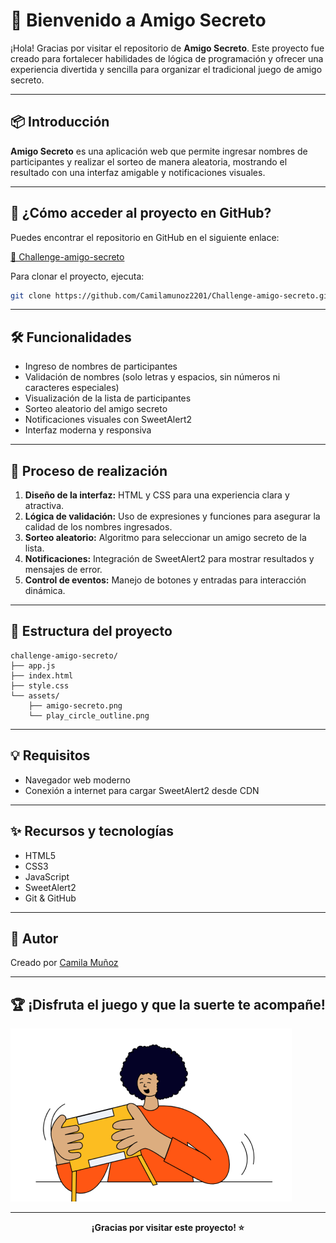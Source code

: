 # 👋 Bienvenido a Amigo Secreto

¡Hola! Gracias por visitar el repositorio de **Amigo Secreto**. Este proyecto fue creado para fortalecer habilidades de lógica de programación y ofrecer una experiencia divertida y sencilla para organizar el tradicional juego de amigo secreto.

---

## 📦 Introducción

**Amigo Secreto** es una aplicación web que permite ingresar nombres de participantes y realizar el sorteo de manera aleatoria, mostrando el resultado con una interfaz amigable y notificaciones visuales.

---

## 🚀 ¿Cómo acceder al proyecto en GitHub?

Puedes encontrar el repositorio en GitHub en el siguiente enlace:

[🔗 Challenge-amigo-secreto](https://github.com/Camilamunoz2201/Challenge-amigo-secreto)

Para clonar el proyecto, ejecuta:
```bash
git clone https://github.com/Camilamunoz2201/Challenge-amigo-secreto.git
```

---

## 🛠️ Funcionalidades

- Ingreso de nombres de participantes
- Validación de nombres (solo letras y espacios, sin números ni caracteres especiales)
- Visualización de la lista de participantes
- Sorteo aleatorio del amigo secreto
- Notificaciones visuales con SweetAlert2
- Interfaz moderna y responsiva

---

## 📝 Proceso de realización

1. **Diseño de la interfaz:** HTML y CSS para una experiencia clara y atractiva.
2. **Lógica de validación:** Uso de expresiones y funciones para asegurar la calidad de los nombres ingresados.
3. **Sorteo aleatorio:** Algoritmo para seleccionar un amigo secreto de la lista.
4. **Notificaciones:** Integración de SweetAlert2 para mostrar resultados y mensajes de error.
5. **Control de eventos:** Manejo de botones y entradas para interacción dinámica.

---

## 📂 Estructura del proyecto

```
challenge-amigo-secreto/
├── app.js
├── index.html
├── style.css
└── assets/
    ├── amigo-secreto.png
    └── play_circle_outline.png
```

---

## 💡 Requisitos

- Navegador web moderno
- Conexión a internet para cargar SweetAlert2 desde CDN

---

## ✨ Recursos y tecnologías

- HTML5
- CSS3
- JavaScript
- SweetAlert2
- Git & GitHub

---

## 🙌 Autor

Creado por [Camila Muñoz](https://github.com/Camilamunoz2201)

---

## 🏆 ¡Disfruta el juego y que la suerte te acompañe!

![Amigo Secreto](assets/amigo-secreto.png)

---

<p align="center">
  <b>¡Gracias por visitar este proyecto! ⭐</b>
</p>
